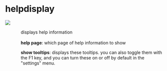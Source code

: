
<a name=helpdisplay></a><br>
# <b>helpdisplay</b>
<img src="https://www.bespokesynth.com/docs/screenshots/helpdisplay.png"><br>
<div style="display:inline-block;margin-left:50px;">
displays help information<br/><br/>
<b>help page</b>: which page of help information to show<br>

<b>show tooltips</b>: displays these tooltips. you can also toggle them with the F1 key, and you can turn these on or off by default in the "settings" menu.<br>
